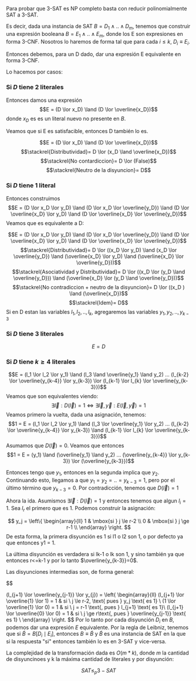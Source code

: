 
Para probar que 3-SAT es NP completo basta con reducir polinomialmente SAT a 3-SAT.

Es decir, dada una instancia de SAT $B = D_1 \land .. \land D_m$, tenemos que construir una expresión booleana $B = E_1 \land .. \land E_m$, donde los E son expresiones en forma 3-CNF. Nosotros lo haremos de forma tal que para cada $i \le k$, $D_i \equiv E_i$.

Entonces debemos, para un D dado, dar una expresión E equivalente en forma 3-CNF.

Lo hacemos por casos:
### Si $D$ tiene 2 literales
Entonces damos una expresión 
$$E = (D \lor x_D) \land (D \lor \overline{x_D})$$
donde $x_D$ es es un literal nuevo no presente en $B$. 

Veamos que si E es satisfacible, entonces D también lo es.

$$E = (D \lor x_D) \land (D \lor \overline{x_D})$$
$$\stackrel{Distributividad}= D \lor (x_D \land \overline{x_D})$$
$$\stackrel{No contardiccion}= D \lor (False)$$
$$\stackrel{Neutro de la disyuncion}= D$$


### Si $D$ tiene 1 literal

Entonces construimos
$$E = (D \lor x_D \lor y_D) \land (D \lor x_D \lor \overline{y_D}) \land (D \lor \overline{x_D} \lor y_D) \land (D \lor \overline{x_D} \lor \overline{y_D})$$
Veamos que es equivalente a D:


$$E = (D \lor x_D \lor y_D) \land (D \lor x_D \lor \overline{y_D}) \land (D \lor \overline{x_D} \lor y_D) \land (D \lor \overline{x_D} \lor \overline{y_D})$$
$$\stackrel{Distributividad}= D \lor ((x_D \lor y_D) \land (x_D \lor \overline{y_D}) \land (\overline{x_D} \lor y_D) \land (\overline{x_D} \lor \overline{y_D}))$$
$$\stackrel{Asociatividad y Distributividad}= D \lor ((x_D \lor (y_D \land \overline{y_D})) \land (\overline{x_D} \lor (y_D \land \overline{y_D}))$$
$$\stackrel{No contradiccion + neutro de la disyuncion}= D \lor ((x_D ) \land (\overline{x_D})$$
$$\stackrel{Idem}= D$$
Si en D estan las variables $l_1, l_2, ..,l_k$, agregaremos las variables $y_1, y_2, ..,y_{k-3}$

### Si $D$ tiene 3 literales
$$E = D$$
### Si $D$ tiene $k \ge 4$ literales

$$E = (l_1 \lor l_2 \lor y_1) \land (l_3 \land \overline{y_1} \land y_2) ... (l_{k-2} \lor \overline{y_{k-4}} \lor y_{k-3}) \lor (l_{k-1} \lor l_{k} \lor \overline{y_{k-3}})$$
Veamos que son equivalentes viendo:
$$\exists \overrightarrow{l} : D(\overrightarrow{l}) = 1 \iff \exists \vec{l}, \vec y : E({\vec{l}, \vec{y}}) = 1$$
Veamos primero la vuelta, dada una asignación, tenemos:
$$1 = E = (l_1 \lor l_2 \lor y_1) \land (l_3 \lor \overline{y_1} \lor y_2) ... (l_{k-2} \lor \overline{y_{k-4}} \lor y_{k-3}) \land (l_{k-1} \lor l_{k} \lor \overline{y_{k-3}})$$
Asumamos que $D(\vec l) = 0$. Veamos que entonces
$$1 = E = (y_1) \land (\overline{y_1} \land y_2) ... (\overline{y_{k-4}} \lor y_{k-3}) \lor (\overline{y_{k-3}})$$

Entonces tengo que $y_1$, entonces en la segunda implica que $y_2$. Continuando esto, llegamos a que $y_1 = y_2 = .. = y_{k-3} = 1$, pero por el último término que $y_{k-3} = 0$. Por contradicción, tenemos que $D(\vec l) = 1$

Ahora la ida. Asumismos $\exists \overrightarrow{l} : D(\overrightarrow{l}) = 1$ y entonces tenemos que algun $l_i = 1$. Sea $l_r$ el primero que es 1. Podemos construir la asignación:

$$
y_j =
\left\{
	\begin{array}{ll}
		1  & \mbox{si } j \le r-2 \\
		0  & \mbox{si } j \ge r-1 \\
	\end{array}
\right.
$$
De esta forma, la primera disyunción es 1 si l1 o l2 son 1, o por defecto ya que entonces y1 = 1.

La última disyunción es verdadera si lk-1 o lk son 1, y sino también ya que entonces r<=k-1 y por lo tanto $\overline{y_{k-3}}=0$.

Las disyunciones intermedias son, de forma general:


$$

(l_{j+1} \lor \overline{y_{j-1}} \lor y_{j}) =
\left\{
	\begin{array}{ll}
		(l_{j+1} \lor \overline{1} \lor 1) = 1 & si \ j \le r-2, \text{ pues } y_j \text{ es 1} \\
		(1 \lor \overline{1} \lor 0) = 1  & si \ j = r-1 \text{, pues } l_{j+1} \text{ es 1}\\
		(l_{j+1} \lor \overline{0} \lor 0) = 1  & si \ j \ge r\text{, pues } \overline{y_{j-1}} \text{ es 1} \\
	\end{array}
\right.
$$
Por lo tanto por cada disyunción $D_i$ en $B$, podemos dar una expresión $E$ equivalente. Por la regla de Leibniz, tenemos que si $\tilde B = B[D_i \mid E_i]$, entonces $B \equiv \tilde B$ y $\tilde B$ es una instancia de SAT en la que si la respuesta "si" entonces también lo es en 3-SAT y vice-versa. 

La complejidad de la transformación dada es $O(m*k)$, donde $m$ la cantidad de disyuncinoes y k la máxima cantidad de literales y por disyunción:

$$SAT \le_p 3-SAT$$



